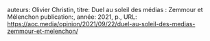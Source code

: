 auteurs: Olivier Christin, 
titre: Duel au soleil des médias : Zemmour et Mélenchon
publication:, 
année: 2021, 
p.,
URL: https://aoc.media/opinion/2021/09/22/duel-au-soleil-des-medias-zemmour-et-melenchon/

